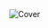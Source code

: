 <img src="https://imagedelivery.net/Dr98IMl5gQ9tPkFM5JRcng/57e5e408-f668-4302-ae72-98739ad66700/HD" alt="Cover"/>